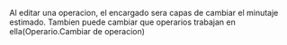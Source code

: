 Al editar una operacion, el encargado sera capas de cambiar el minutaje estimado. Tambien puede cambiar que operarios trabajan en ella(Operario.Cambiar de operacion)